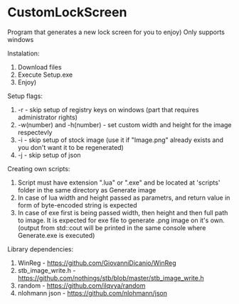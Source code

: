 # CustomLockScreen
 Program that generates a new lock screen for you to enjoy)
 Only supports windows

 Instalation:
 1. Download files
 2. Execute Setup.exe
 3. Enjoy)

 Setup flags:
 1. -r - skip setup of registry keys on windows (part that requires administrator rights)
 2. -w(number) and -h(number) - set custom width and height for the image respectevly
 3. -i - skip setup of stock image (use it if "Image.png" already exists and you don't want it to be regenerated)
 4. -j - skip setup of json

 Creating own scripts:
 1. Script must have extension ".lua" or ".exe" and be located at 'scripts' folder in the same directory as Generate image
 2. In case of lua width and height passed as parametrs, and return value in form of byte-encoded string is expected
 3. In case of exe first is being passed width, then height and then full path to image. It is expected for exe file to generate .png image on it's own. (output from std::cout will be printed in the same console where Generate.exe is executed)
 

 Library dependencies:
 1. WinReg - https://github.com/GiovanniDicanio/WinReg
 2. stb_image_write.h - https://github.com/nothings/stb/blob/master/stb_image_write.h
 3. random - https://github.com/ilqvya/random
 4. nlohmann json - https://github.com/nlohmann/json
